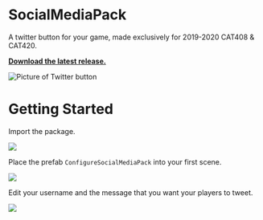 # SocialMediaPack
A twitter button for your game, made exclusively for 2019-2020 CAT408 & CAT420.

[__Download the latest release.__](https://github.com/soriojas/SocialMediaPack/releases)

![Picture of Twitter button](https://pbs.twimg.com/media/EQ3eGZWUUAARWJv?format=png&name=900x900)

# Getting Started

Import the package.

![](https://i.imgur.com/dLpsPwB.png)

Place the prefab `ConfigureSocialMediaPack` into your first scene.

![](https://i.imgur.com/ldfRV1J.png)

Edit your username and the message that you want your players to tweet.

![](https://i.imgur.com/TCw29nO.png)
